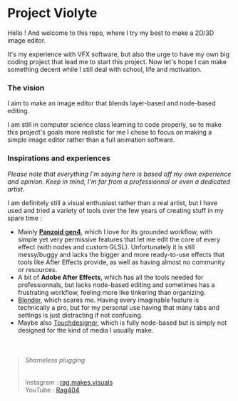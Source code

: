 # Project Violyte

Hello ! And welcome to this repo, where I try my best to make a 2D/3D image editor.

It's my experience with VFX software, but also the urge to have my own big coding project that lead me to start this project. Now let's hope I can make something decent while I still deal with school, life and motivation.

### The vision

I aim to make an image editor that blends layer-based and node-based editing.

I am still in computer science class learning to code properly, so to make this project's goals more realistic for me I chose to focus on making a simple image editor rather than a full animation software.

### Inspirations and experiences

_Please note that everything I'm saying here is based off my own experience and opinion. Keep in mind, I'm far from a professionnal or even a dedicated artist._

I am definitely still a visual enthusiast rather than a real artist, but I have used and tried a variety of tools over the few years of creating stuff in my spare time :
 - Mainly **[Panzoid gen4](https://panzoid.com/apps/gen4)**, which I love for its grounded workflow, with simple yet very permissive features that let me edit the core of every effect (with nodes and custom GLSL). Unfortunately it is still messy/buggy and lacks the bigger and more ready-to-use effects that tools like After Effects provide, as well as having almost no community or resources.
 - A bit of **Adobe After Effects**, which has all the tools needed for professionnals, but lacks node-based editing and sometimes has a frustrating workflow, feeling more like tinkering than organizing.
 - [Blender](https://www.blender.org/), which scares me. Having every imaginable feature is technically a pro, but for my personal use having that many tabs and settings is just distracting if not confusing.
 - Maybe also [Touchdesigner](https://derivative.ca/), which is fully node-based but is simply not designed for the kind of media I usually make.

<br/>

> ###### Shameless plugging
> Instagram : [rag.makes.visuals](https://www.instagram.com/rag.makes.visuals/) \
> YouTube : [Rag404](https://www.youtube.com/@Rag404)